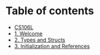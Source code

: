 # Table of contents

* [CS106L](README.md)
* [1. Welcome](1.-welcome.md)
* [2. Types and Structs](2.-types-and-structs.md)
* [3. Initialization and References](3.-initialization-and-references.md)
